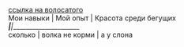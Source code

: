[ссылка на волосатого](https://github.com/Syknapse/My-Learning-Tracker_)  
Мои навыки | Мой опыт | Красота среди бегущих  
___________|____________|______________________  
сколько | волка не корми | а у слона
